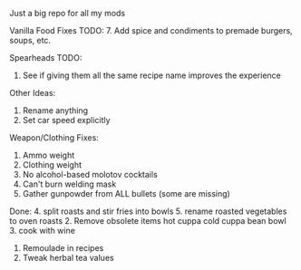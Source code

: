 Just a big repo for all my mods

Vanilla Food Fixes TODO:
7. Add spice and condiments to premade burgers, soups, etc.



Spearheads TODO:
1. See if giving them all the same recipe name improves the experience


Other Ideas:
1. Rename anything
2. Set car speed explicitly




Weapon/Clothing Fixes:
1. Ammo weight
2. Clothing weight
3. No alcohol-based molotov cocktails
4. Can't burn welding mask
5. Gather gunpowder from ALL bullets (some are missing)


Done:
4. split roasts and stir fries into bowls
5. rename roasted vegetables to oven roasts
2. Remove obsolete items
    hot cuppa
    cold cuppa
    bean bowl
3. cook with wine
1. Remoulade in recipes
6. Tweak herbal tea values
